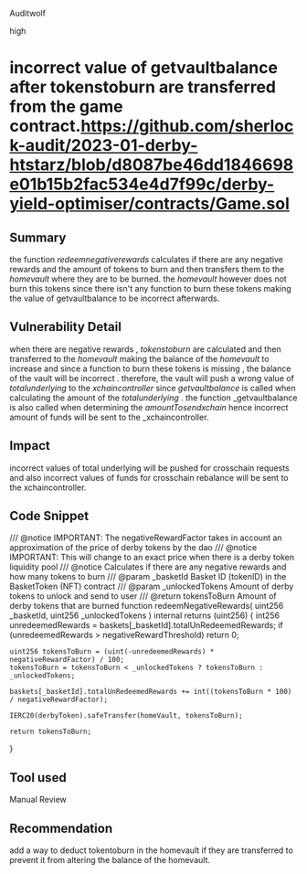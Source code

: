 Auditwolf

high

# incorrect value of getvaultbalance after tokenstoburn are transferred from the game contract.https://github.com/sherlock-audit/2023-01-derby-htstarz/blob/d8087be46dd1846698e01b15b2fac534e4d7f99c/derby-yield-optimiser/contracts/Game.sol

## Summary
the function _redeemnegativerewards_  calculates if there are any negative rewards and the amount of tokens to burn and then transfers them to the _homevault_  where they are to be burned. the _homevault_ however does not burn this tokens since there isn't  any function to burn these tokens making the value of getvaultbalance to be incorrect afterwards.

## Vulnerability Detail
 when there are negative rewards , _tokenstoburn_ are calculated and then transferred to the _homevault_ making the balance of the _homevault_ to increase and since a function to burn these tokens is missing , the balance of the vault will be incorrect . therefore, the vault will push a wrong value of _totalunderlying_ to the _xchaincontroller_  since _getvaultbalance_ is called when calculating the amount of the _totalunderlying_ . the function  _getvaultbalance is also called when determining the _amountTosendxchain_  hence incorrect amount of funds will be sent to the _xchaincontroller.

## Impact
incorrect values of total underlying will be pushed for crosschain requests and also incorrect values of funds for crosschain rebalance will be sent to the xchaincontroller.


## Code Snippet
/// @notice IMPORTANT: The negativeRewardFactor takes in account an approximation of the price of derby tokens by the dao
  /// @notice IMPORTANT: This will change to an exact price when there is a derby token liquidity pool
  /// @notice Calculates if there are any negative rewards and how many tokens to burn
  /// @param _basketId Basket ID (tokenID) in the BasketToken (NFT) contract
  /// @param _unlockedTokens Amount of derby tokens to unlock and send to user
  /// @return tokensToBurn Amount of derby tokens that are burned
  function redeemNegativeRewards(
    uint256 _basketId,
    uint256 _unlockedTokens
  ) internal returns (uint256) {
    int256 unredeemedRewards = baskets[_basketId].totalUnRedeemedRewards;
    if (unredeemedRewards > negativeRewardThreshold) return 0;

    uint256 tokensToBurn = (uint(-unredeemedRewards) * negativeRewardFactor) / 100;
    tokensToBurn = tokensToBurn < _unlockedTokens ? tokensToBurn : _unlockedTokens;

    baskets[_basketId].totalUnRedeemedRewards += int((tokensToBurn * 100) / negativeRewardFactor);

    IERC20(derbyToken).safeTransfer(homeVault, tokensToBurn);

    return tokensToBurn;
  }

## Tool used

Manual Review

## Recommendation
add a way to deduct tokentoburn in the homevault if they are transferred to prevent it from altering the balance of the homevault.
